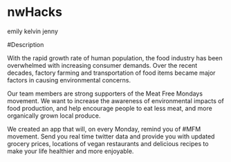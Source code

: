 # nwHacks
 emily
 kelvin
 jenny


 #Description

 With the rapid growth rate of human population, the food industry has been overwhelmed with increasing consumer demands.
 Over the recent decades, factory farming and transportation of food items became major factors in causing environmental concerns.

 Our team members are strong supporters of the Meat Free Mondays movement. We want to increase the awareness of environmental impacts of food production, and help encourage people to eat less meat, and more organically grown local produce.

 We created an app that will, on every Monday, remind you of #MFM movement. Send you real time twitter data and provide you with updated grocery prices, locations of vegan restaurants and delicious recipes to make your life healthier and more enjoyable.